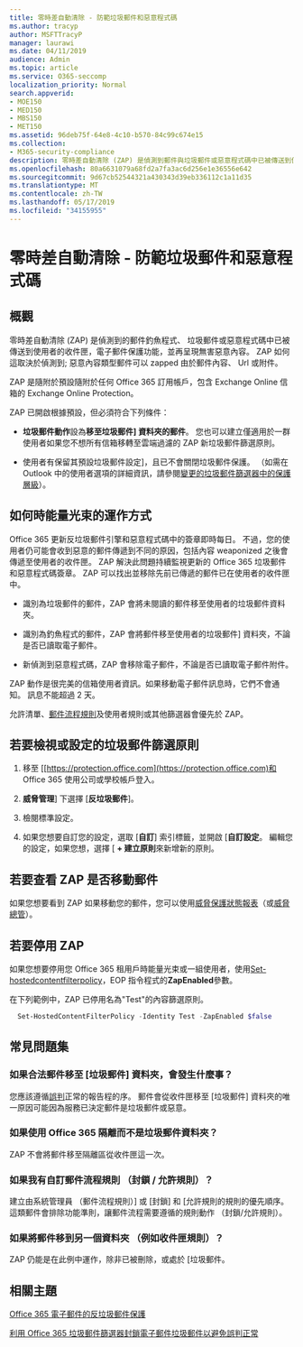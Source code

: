 ```yaml
---
title: 零時差自動清除 - 防範垃圾郵件和惡意程式碼
ms.author: tracyp
author: MSFTTracyP
manager: laurawi
ms.date: 04/11/2019
audience: Admin
ms.topic: article
ms.service: O365-seccomp
localization_priority: Normal
search.appverid:
- MOE150
- MED150
- MBS150
- MET150
ms.assetid: 96deb75f-64e8-4c10-b570-84c99c674e15
ms.collection:
- M365-security-compliance
description: 零時差自動清除 (ZAP) 是偵測到郵件與垃圾郵件或惡意程式碼中已被傳送到使用者的收件匣，電子郵件保護功能，並再呈現無害惡意內容。 如何 ZAP 執行此動作，則偵測到的惡意內容類型而定。
ms.openlocfilehash: 80a6631079a68fd2a7fa3ac6d256e1e36556e642
ms.sourcegitcommit: 9d67cb52544321a430343d39eb336112c1a11d35
ms.translationtype: MT
ms.contentlocale: zh-TW
ms.lasthandoff: 05/17/2019
ms.locfileid: "34155955"
---
```

# <a name="zero-hour-auto-purge---protection-against-spam-and-malware"></a>零時差自動清除 - 防範垃圾郵件和惡意程式碼

## <a name="overview"></a>概觀

零時差自動清除 (ZAP) 是偵測到的郵件釣魚程式、 垃圾郵件或惡意程式碼中已被傳送到使用者的收件匣，電子郵件保護功能，並再呈現無害惡意內容。 ZAP 如何這取決於偵測到; 惡意內容類型郵件可以 zapped 由於郵件內容、 Url 或附件。
  
ZAP 是隨附於預設隨附於任何 Office 365 訂用帳戶，包含 Exchange Online 信箱的 Exchange Online Protection。

ZAP 已開啟根據預設，但必須符合下列條件：
  
- **垃圾郵件動作**設為**移至垃圾郵件] 資料夾的郵件**。 您也可以建立僅適用於一群使用者如果您不想所有信箱移轉至雲端過濾的 ZAP 新垃圾郵件篩選原則。

- 使用者有保留其預設垃圾郵件設定]，且已不會關閉垃圾郵件保護。 （如需在 Outlook 中的使用者選項的詳細資訊，請參閱[變更的垃圾郵件篩選器中的保護層級](https://support.office.com/article/change-the-level-of-protection-in-the-junk-email-filter-e89c12d8-9d61-4320-8c57-d982c8d52f6b)）。 
  
## <a name="how-zap-works"></a>如何時能量光束的運作方式

Office 365 更新反垃圾郵件引擎和惡意程式碼中的簽章即時每日。 不過，您的使用者仍可能會收到惡意的郵件傳遞到不同的原因，包括內容 weaponized 之後會傳遞至使用者的收件匣。 ZAP 解決此問題持續監視更新的 Office 365 垃圾郵件和惡意程式碼簽章。 ZAP 可以找出並移除先前已傳遞的郵件已在使用者的收件匣中。

- 識別為垃圾郵件的郵件，ZAP 會將未閱讀的郵件移至使用者的垃圾郵件資料夾。

- 識別為釣魚程式的郵件，ZAP 會將郵件移至使用者的垃圾郵件] 資料夾，不論是否已讀取電子郵件。

- 新偵測到惡意程式碼，ZAP 會移除電子郵件，不論是否已讀取電子郵件附件。
  
ZAP 動作是很完美的信箱使用者資訊。如果移動電子郵件訊息時，它們不會通知。 訊息不能超過 2 天。
  
允許清單、[郵件流程規則](https://go.microsoft.com/fwlink/p/?LinkId=722755)及使用者規則或其他篩選器會優先於 ZAP。
  
## <a name="to-review-or-set-up-a-spam-filter-policy"></a>若要檢視或設定的垃圾郵件篩選原則
  
1. 移至 [[https://protection.office.com](https://protection.office.com)和 Office 365 使用公司或學校帳戶登入。

2. **威脅管理**] 下選擇 [**反垃圾郵件**]。

3. 檢閱標準設定。

4. 如果您想要自訂您的設定，選取 [**自訂**] 索引標籤，並開啟 [**自訂設定**。 編輯您的設定，如果您想，選擇 [ **+ 建立原則**來新增新的原則。

## <a name="to-see-if-zap-moved-your-message"></a>若要查看 ZAP 是否移動郵件

如果您想要看到 ZAP 如果移動您的郵件，您可以使用[威脅保護狀態報表](view-email-security-reports.md#threat-protection-status-report)（或[威脅總管](use-explorer-in-security-and-compliance.md)）。

## <a name="to-disable-zap"></a>若要停用 ZAP
  
如果您想要停用您 Office 365 租用戶時能量光束或一組使用者，使用[Set-hostedcontentfilterpolicy](https://go.microsoft.com/fwlink/p/?LinkId=722758)，EOP 指令程式的**ZapEnabled**參數。

在下列範例中，ZAP 已停用名為"Test"的內容篩選原則。

```Powershell
  Set-HostedContentFilterPolicy -Identity Test -ZapEnabled $false
```

## <a name="faq"></a>常見問題集

### <a name="what-happens-if-a-legitimate-message-is-moved-to-the-junk-mail-folder"></a>如果合法郵件移至 [垃圾郵件] 資料夾，會發生什麼事？
  
您應該遵循[誤判](prevent-email-from-being-marked-as-spam.md)正常的報告程的序。 郵件會從收件匣移至 [垃圾郵件] 資料夾的唯一原因可能因為服務已決定郵件是垃圾郵件或惡意。
  
### <a name="what-if-i-use-the-office-365-quarantine-instead-of-the-junk-mail-folder"></a>如果使用 Office 365 隔離而不是垃圾郵件資料夾？
  
ZAP 不會將郵件移至隔離區從收件匣這一次。
  
### <a name="what-if-i-have-a-custom-mail-flow-rule-block-allow-rule"></a>如果我有自訂郵件流程規則 （封鎖 / 允許規則）？
  
建立由系統管理員 （郵件流程規則）] 或 [封鎖] 和 [允許規則的規則的優先順序。 這類郵件會排除功能準則，讓郵件流程需要遵循的規則動作 （封鎖/允許規則）。

### <a name="what-if-a-message-is-moved-to-another-folder-eg-inbox-rule"></a>如果將郵件移到另一個資料夾 （例如收件匣規則）？
ZAP 仍能是在此例中運作，除非已被刪除，或處於 [垃圾郵件。

## <a name="related-topics"></a>相關主題

[Office 365 電子郵件的反垃圾郵件保護](anti-spam-protection.md)
  
[利用 Office 365 垃圾郵件篩選器封鎖電子郵件垃圾郵件以避免誤判正常](reduce-spam-email.md)
